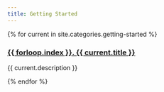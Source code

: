 ```yaml
---
title: Getting Started
---
```


{% for current in site.categories.getting-started %}
<h3><a href="{{ current.url }}">{{ forloop.index }}. {{ current.title }}</a></h3>
<p>{{ current.description }}</p>
{% endfor %}
